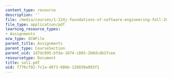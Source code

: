 ```yaml
---
content_type: resource
description: ''
file: /media/courses/1-124j-foundations-of-software-engineering-fall-2000/f776cf027c1ad6f3886b126030a083f1_sol1.pdf
file_type: application/pdf
learning_resource_types:
- Assignments
ocw_type: OCWFile
parent_title: Assignments
parent_type: CourseSection
parent_uid: 1d7dc895-bfda-1074-c805-2b0dcdb37cee
resourcetype: Document
title: sol1.pdf
uid: f776cf02-7c1a-d6f3-886b-126030a083f1
---
```

